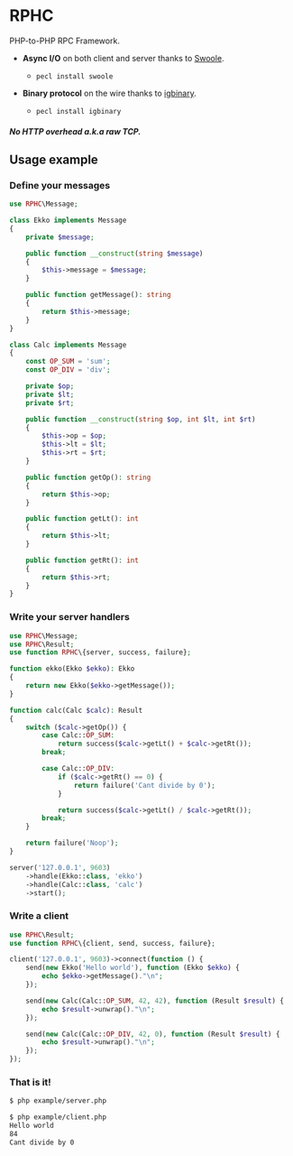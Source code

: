 # RPHC

PHP-to-PHP RPC Framework.

* **Async I/O** on both client and server thanks to [Swoole](https://www.swoole.co.uk/).
    * `pecl install swoole`

* **Binary protocol** on the wire thanks to [igbinary](https://github.com/igbinary/igbinary).
    * `pecl install igbinary`
    
##### No HTTP overhead a.k.a raw TCP.

## Usage example

### Define your messages

```php
use RPHC\Message;

class Ekko implements Message
{
    private $message;

    public function __construct(string $message)
    {
        $this->message = $message;
    }

    public function getMessage(): string
    {
        return $this->message;
    }
}

class Calc implements Message
{
    const OP_SUM = 'sum';
    const OP_DIV = 'div';

    private $op;
    private $lt;
    private $rt;

    public function __construct(string $op, int $lt, int $rt)
    {
        $this->op = $op;
        $this->lt = $lt;
        $this->rt = $rt;
    }

    public function getOp(): string
    {
        return $this->op;
    }

    public function getLt(): int
    {
        return $this->lt;
    }

    public function getRt(): int
    {
        return $this->rt;
    }
}
```

### Write your server handlers

```php
use RPHC\Message;
use RPHC\Result;
use function RPHC\{server, success, failure};

function ekko(Ekko $ekko): Ekko
{
    return new Ekko($ekko->getMessage());
}

function calc(Calc $calc): Result
{
    switch ($calc->getOp()) {
        case Calc::OP_SUM:
            return success($calc->getLt() + $calc->getRt());
        break;

        case Calc::OP_DIV:
            if ($calc->getRt() == 0) {
                return failure('Cant divide by 0');
            }

            return success($calc->getLt() / $calc->getRt());
        break;
    }

    return failure('Noop');
}

server('127.0.0.1', 9603)
    ->handle(Ekko::class, 'ekko')
    ->handle(Calc::class, 'calc')
    ->start();
```

### Write a client

```php
use RPHC\Result;
use function RPHC\{client, send, success, failure};

client('127.0.0.1', 9603)->connect(function () {
    send(new Ekko('Hello world'), function (Ekko $ekko) {
        echo $ekko->getMessage()."\n";
    });

    send(new Calc(Calc::OP_SUM, 42, 42), function (Result $result) {
        echo $result->unwrap()."\n";
    });

    send(new Calc(Calc::OP_DIV, 42, 0), function (Result $result) {
        echo $result->unwrap()."\n";
    });
});
```

### That is it!

```bash
$ php example/server.php
```

```bash
$ php example/client.php
Hello world
84
Cant divide by 0
```
